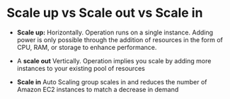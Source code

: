 # Scale up vs Scale out vs Scale in

- **Scale up:** Horizontally. Operation runs on a single instance. Adding power is only possible through the addition of resources in the form of CPU, RAM, or storage to enhance performance.

- A **scale out** Vertically. Operation implies you scale by adding more instances to your existing pool of resources

- **Scale in**
  Auto Scaling group scales in and reduces the number of Amazon EC2 instances to match a decrease in demand
